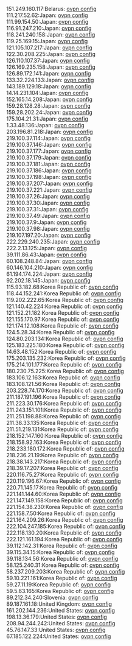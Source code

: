 151.249.160.117:Belarus: [ovpn config](vpn/151_249_160_117.ovpn)  
111.217.52.62:Japan: [ovpn config](vpn/111_217_52_62.ovpn)  
111.99.154.50:Japan: [ovpn config](vpn/111_99_154_50.ovpn)  
116.91.247.210:Japan: [ovpn config](vpn/116_91_247_210.ovpn)  
118.241.240.158:Japan: [ovpn config](vpn/118_241_240_158.ovpn)  
119.25.169.15:Japan: [ovpn config](vpn/119_25_169_15.ovpn)  
121.105.107.217:Japan: [ovpn config](vpn/121_105_107_217.ovpn)  
122.30.208.225:Japan: [ovpn config](vpn/122_30_208_225.ovpn)  
126.110.107.37:Japan: [ovpn config](vpn/126_110_107_37.ovpn)  
126.169.235.158:Japan: [ovpn config](vpn/126_169_235_158.ovpn)  
126.89.172.141:Japan: [ovpn config](vpn/126_89_172_141.ovpn)  
133.32.224.133:Japan: [ovpn config](vpn/133_32_224_133.ovpn)  
143.189.129.18:Japan: [ovpn config](vpn/143_189_129_18.ovpn)  
14.14.231.104:Japan: [ovpn config](vpn/14_14_231_104.ovpn)  
152.165.14.208:Japan: [ovpn config](vpn/152_165_14_208.ovpn)  
159.28.128.28:Japan: [ovpn config](vpn/159_28_128_28.ovpn)  
159.28.202.24:Japan: [ovpn config](vpn/159_28_202_24.ovpn)  
175.104.21.31:Japan: [ovpn config](vpn/175_104_21_31.ovpn)  
1.33.48.136:Japan: [ovpn config](vpn/1_33_48_136.ovpn)  
203.196.81.218:Japan: [ovpn config](vpn/203_196_81_218.ovpn)  
219.100.37.114:Japan: [ovpn config](vpn/219_100_37_114.ovpn)  
219.100.37.146:Japan: [ovpn config](vpn/219_100_37_146.ovpn)  
219.100.37.177:Japan: [ovpn config](vpn/219_100_37_177.ovpn)  
219.100.37.179:Japan: [ovpn config](vpn/219_100_37_179.ovpn)  
219.100.37.181:Japan: [ovpn config](vpn/219_100_37_181.ovpn)  
219.100.37.186:Japan: [ovpn config](vpn/219_100_37_186.ovpn)  
219.100.37.198:Japan: [ovpn config](vpn/219_100_37_198.ovpn)  
219.100.37.207:Japan: [ovpn config](vpn/219_100_37_207.ovpn)  
219.100.37.221:Japan: [ovpn config](vpn/219_100_37_221.ovpn)  
219.100.37.26:Japan: [ovpn config](vpn/219_100_37_26.ovpn)  
219.100.37.30:Japan: [ovpn config](vpn/219_100_37_30.ovpn)  
219.100.37.31:Japan: [ovpn config](vpn/219_100_37_31.ovpn)  
219.100.37.49:Japan: [ovpn config](vpn/219_100_37_49.ovpn)  
219.100.37.9:Japan: [ovpn config](vpn/219_100_37_9.ovpn)  
219.100.37.98:Japan: [ovpn config](vpn/219_100_37_98.ovpn)  
219.107.197.20:Japan: [ovpn config](vpn/219_107_197_20.ovpn)  
222.229.240.235:Japan: [ovpn config](vpn/222_229_240_235.ovpn)  
222.2.13.125:Japan: [ovpn config](vpn/222_2_13_125.ovpn)  
39.111.86.43:Japan: [ovpn config](vpn/39_111_86_43.ovpn)  
60.108.248.84:Japan: [ovpn config](vpn/60_108_248_84.ovpn)  
60.146.104.210:Japan: [ovpn config](vpn/60_146_104_210.ovpn)  
61.194.174.224:Japan: [ovpn config](vpn/61_194_174_224.ovpn)  
92.202.18.145:Japan: [ovpn config](vpn/92_202_18_145.ovpn)  
115.93.182.68:Korea Republic of: [ovpn config](vpn/115_93_182_68.ovpn)  
118.44.152.241:Korea Republic of: [ovpn config](vpn/118_44_152_241.ovpn)  
119.202.222.65:Korea Republic of: [ovpn config](vpn/119_202_222_65.ovpn)  
121.140.42.224:Korea Republic of: [ovpn config](vpn/121_140_42_224.ovpn)  
121.152.21.182:Korea Republic of: [ovpn config](vpn/121_152_21_182.ovpn)  
121.155.170.97:Korea Republic of: [ovpn config](vpn/121_155_170_97.ovpn)  
121.174.12.108:Korea Republic of: [ovpn config](vpn/121_174_12_108.ovpn)  
124.5.28.34:Korea Republic of: [ovpn config](vpn/124_5_28_34.ovpn)  
124.80.203.134:Korea Republic of: [ovpn config](vpn/124_80_203_134.ovpn)  
125.183.225.180:Korea Republic of: [ovpn config](vpn/125_183_225_180.ovpn)  
14.63.48.152:Korea Republic of: [ovpn config](vpn/14_63_48_152.ovpn)  
175.203.135.232:Korea Republic of: [ovpn config](vpn/175_203_135_232.ovpn)  
175.214.101.177:Korea Republic of: [ovpn config](vpn/175_214_101_177.ovpn)  
180.230.75.225:Korea Republic of: [ovpn config](vpn/180_230_75_225.ovpn)  
183.106.12.163:Korea Republic of: [ovpn config](vpn/183_106_12_163.ovpn)  
183.108.121.56:Korea Republic of: [ovpn config](vpn/183_108_121_56.ovpn)  
203.228.74.170:Korea Republic of: [ovpn config](vpn/203_228_74_170.ovpn)  
211.187.191.196:Korea Republic of: [ovpn config](vpn/211_187_191_196.ovpn)  
211.223.30.176:Korea Republic of: [ovpn config](vpn/211_223_30_176.ovpn)  
211.243.151.101:Korea Republic of: [ovpn config](vpn/211_243_151_101.ovpn)  
211.251.198.88:Korea Republic of: [ovpn config](vpn/211_251_198_88.ovpn)  
211.38.33.135:Korea Republic of: [ovpn config](vpn/211_38_33_135.ovpn)  
211.51.219.131:Korea Republic of: [ovpn config](vpn/211_51_219_131.ovpn)  
218.152.147.160:Korea Republic of: [ovpn config](vpn/218_152_147_160.ovpn)  
218.158.92.163:Korea Republic of: [ovpn config](vpn/218_158_92_163.ovpn)  
218.233.180.172:Korea Republic of: [ovpn config](vpn/218_233_180_172.ovpn)  
218.236.21.19:Korea Republic of: [ovpn config](vpn/218_236_21_19.ovpn)  
218.38.143.217:Korea Republic of: [ovpn config](vpn/218_38_143_217.ovpn)  
218.39.17.207:Korea Republic of: [ovpn config](vpn/218_39_17_207.ovpn)  
220.116.75.27:Korea Republic of: [ovpn config](vpn/220_116_75_27.ovpn)  
220.119.196.67:Korea Republic of: [ovpn config](vpn/220_119_196_67.ovpn)  
220.71.145.17:Korea Republic of: [ovpn config](vpn/220_71_145_17.ovpn)  
221.141.144.60:Korea Republic of: [ovpn config](vpn/221_141_144_60.ovpn)  
221.147.149.158:Korea Republic of: [ovpn config](vpn/221_147_149_158.ovpn)  
221.154.38.230:Korea Republic of: [ovpn config](vpn/221_154_38_230.ovpn)  
221.158.7.50:Korea Republic of: [ovpn config](vpn/221_158_7_50.ovpn)  
221.164.209.26:Korea Republic of: [ovpn config](vpn/221_164_209_26.ovpn)  
222.104.247.185:Korea Republic of: [ovpn config](vpn/222_104_247_185.ovpn)  
222.118.130.20:Korea Republic of: [ovpn config](vpn/222_118_130_20.ovpn)  
222.121.161.194:Korea Republic of: [ovpn config](vpn/222_121_161_194.ovpn)  
39.112.142.31:Korea Republic of: [ovpn config](vpn/39_112_142_31.ovpn)  
39.115.34.15:Korea Republic of: [ovpn config](vpn/39_115_34_15.ovpn)  
39.118.134.56:Korea Republic of: [ovpn config](vpn/39_118_134_56.ovpn)  
58.125.240.31:Korea Republic of: [ovpn config](vpn/58_125_240_31.ovpn)  
58.237.209.203:Korea Republic of: [ovpn config](vpn/58_237_209_203.ovpn)  
59.10.221.161:Korea Republic of: [ovpn config](vpn/59_10_221_161.ovpn)  
59.27.11.19:Korea Republic of: [ovpn config](vpn/59_27_11_19.ovpn)  
59.5.63.165:Korea Republic of: [ovpn config](vpn/59_5_63_165.ovpn)  
89.212.34.240:Slovenia: [ovpn config](vpn/89_212_34_240.ovpn)  
89.187.161.18:United Kingdom: [ovpn config](vpn/89_187_161_18.ovpn)  
161.202.144.236:United States: [ovpn config](vpn/161_202_144_236.ovpn)  
198.13.36.179:United States: [ovpn config](vpn/198_13_36_179.ovpn)  
208.94.244.242:United States: [ovpn config](vpn/208_94_244_242.ovpn)  
45.76.147.33:United States: [ovpn config](vpn/45_76_147_33.ovpn)  
67.185.122.224:United States: [ovpn config](vpn/67_185_122_224.ovpn)  
